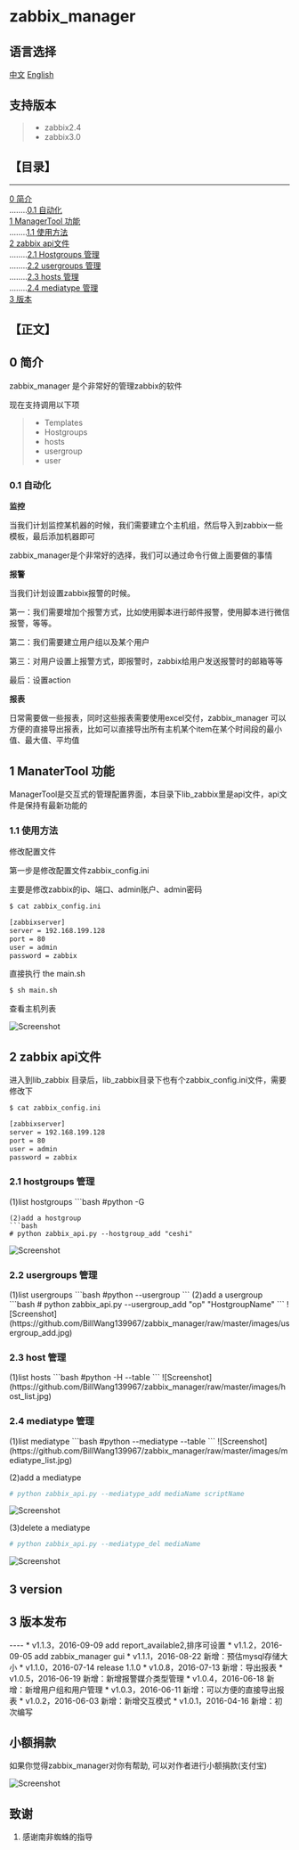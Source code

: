 # zabbix_manager
## 语言选择

[中文](https://github.com/BillWang139967/zabbix_manager/blob/master/README.zh.md)
[English](https://github.com/BillWang139967/zabbix_manager/blob/master/README.md)

## 支持版本
> * zabbix2.4
> * zabbix3.0

## 【目录】
----

[0 简介](#0)  
........[0.1 自动化 ](#0.1)  
[1 ManagerTool 功能 ](#1)  
........[1.1 使用方法 ](#1.1)  
[2 zabbix api文件 ](#2)  
........[2.1 Hostgroups 管理 ](#2.1)  
........[2.2 usergroups 管理 ](#2.2)  
........[2.3 hosts 管理 ](#2.3)  
........[2.4 mediatype 管理 ](#2.4)  
[3 版本 ](#3)  


## 【正文】

<h2 name="0">0 简介</h2>

zabbix_manager 是个非常好的管理zabbix的软件

现在支持调用以下项
> * Templates 
> * Hostgroups
> * hosts
> * usergroup
> * user

<h3 name="0.1">0.1 自动化</h3>

**监控**

当我们计划监控某机器的时候，我们需要建立个主机组，然后导入到zabbix一些模板，最后添加机器即可

zabbix_manager是个非常好的选择，我们可以通过命令行做上面要做的事情

**报警**

当我们计划设置zabbix报警的时候。

第一：我们需要增加个报警方式，比如使用脚本进行邮件报警，使用脚本进行微信报警，等等。

第二：我们需要建立用户组以及某个用户

第三：对用户设置上报警方式，即报警时，zabbix给用户发送报警时的邮箱等等

最后：设置action

**报表**

日常需要做一些报表，同时这些报表需要使用excel交付，zabbix_manager
可以方便的直接导出报表，比如可以直接导出所有主机某个item在某个时间段的最小值、最大值、平均值

<h2 name="1">1 ManaterTool 功能</h2>

ManagerTool是交互式的管理配置界面，本目录下lib_zabbix里是api文件，api文件是保持有最新功能的

<h3 name="1.1">1.1 使用方法</h3>

修改配置文件

第一步是修改配置文件zabbix_config.ini 

主要是修改zabbix的ip、端口、admin账户、admin密码
```bash
$ cat zabbix_config.ini

[zabbixserver]
server = 192.168.199.128
port = 80
user = admin
password = zabbix
``` 
直接执行 the main.sh
```bash
$ sh main.sh

```
查看主机列表

![Screenshot](https://github.com/BillWang139967/zabbix_manager/raw/master/images/host_get.jpg)

<h2 name="2">2 zabbix api文件</h2>

进入到lib_zabbix 目录后，lib_zabbix目录下也有个zabbix_config.ini文件，需要修改下
```bash
$ cat zabbix_config.ini

[zabbixserver]
server = 192.168.199.128
port = 80
user = admin
password = zabbix
``` 
<h3 name="2.1">2.1 hostgroups 管理</h3>
(1)list hostgroups
```bash
#python -G

```
(2)add a hostgroup
```bash
# python zabbix_api.py --hostgroup_add "ceshi"

```
![Screenshot](https://github.com/BillWang139967/zabbix_manager/raw/master/images/hostgroup_add.jpg)
<h3 name="2.2">2.2 usergroups 管理</h3>
(1)list usergroups
```bash
#python --usergroup
```
(2)add a usergroup
```bash
# python zabbix_api.py --usergroup_add "op" "HostgroupName"
```
![Screenshot](https://github.com/BillWang139967/zabbix_manager/raw/master/images/usergroup_add.jpg)
<h3 name="2.3">2.3 host 管理</h3>
(1)list hosts
```bash
#python -H --table
```
![Screenshot](https://github.com/BillWang139967/zabbix_manager/raw/master/images/host_list.jpg)
<h3 name="2.4">2.4 mediatype 管理</h3>
(1)list mediatype
```bash
#python --mediatype --table
```
![Screenshot](https://github.com/BillWang139967/zabbix_manager/raw/master/images/mediatype_list.jpg)

(2)add a mediatype
```bash
# python zabbix_api.py --mediatype_add mediaName scriptName
```
![Screenshot](https://github.com/BillWang139967/zabbix_manager/raw/master/images/mediatype_add.jpg)

(3)delete a mediatype
```bash
# python zabbix_api.py --mediatype_del mediaName
```
![Screenshot](https://github.com/BillWang139967/zabbix_manager/raw/master/images/mediatype_del.jpg)
<h2 name="3">3 version</h2>
<h2 name="3">3 版本发布</h2>
----
* v1.1.3，2016-09-09 add report_available2,排序可设置
* v1.1.2，2016-09-05 add zabbix_manager gui
* v1.1.1，2016-08-22 新增：预估mysql存储大小
* v1.1.0，2016-07-14 release 1.1.0
* v1.0.8，2016-07-13 新增：导出报表
* v1.0.5，2016-06-19 新增：新增报警媒介类型管理
* v1.0.4，2016-06-18 新增：新增用户组和用户管理
* v1.0.3，2016-06-11 新增：可以方便的直接导出报表
* v1.0.2，2016-06-03 新增：新增交互模式
* v1.0.1，2016-04-16 新增：初次编写

## 小额捐款

如果你觉得zabbix_manager对你有帮助, 可以对作者进行小额捐款(支付宝)

![Screenshot](https://github.com/BillWang139967/zabbix_manager/raw/master/images/5.jpg)

## 致谢

1. 感谢南非蜘蛛的指导
